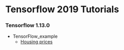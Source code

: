 # Tensorflow 2019 Tutorials
### Tensorflow 1.13.0

* TensorFlow_example
  * [Housing prices](https://github.com/lukkyy/TensorFlow_example/blob/master/example-contents/1_housing_price.py)

